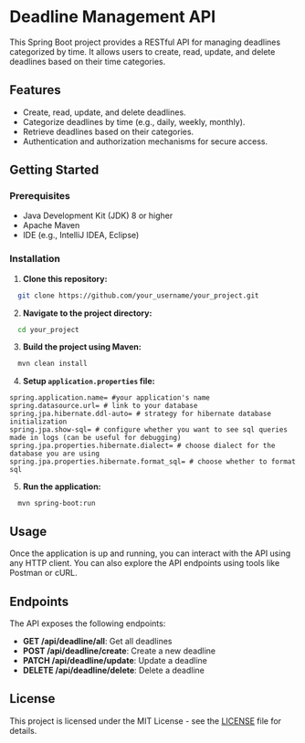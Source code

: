 # Deadline Management API

This Spring Boot project provides a RESTful API for managing deadlines categorized by time. It allows users to create, read, update, and delete deadlines based on their time categories.

## Features

- Create, read, update, and delete deadlines.
- Categorize deadlines by time (e.g., daily, weekly, monthly).
- Retrieve deadlines based on their categories.
- Authentication and authorization mechanisms for secure access.

## Getting Started

### Prerequisites

- Java Development Kit (JDK) 8 or higher
- Apache Maven
- IDE (e.g., IntelliJ IDEA, Eclipse)

### Installation

1. **Clone this repository:**
```bash
  git clone https://github.com/your_username/your_project.git
```
2. **Navigate to the project directory:**
```bash
  cd your_project
```
3. **Build the project using Maven:**
```bash
  mvn clean install
```
4. **Setup `application.properties` file:**
```init
spring.application.name= #your application's name
spring.datasource.url= # link to your database
spring.jpa.hibernate.ddl-auto= # strategy for hibernate database initialization
spring.jpa.show-sql= # configure whether you want to see sql queries made in logs (can be useful for debugging)
spring.jpa.properties.hibernate.dialect= # choose dialect for the database you are using
spring.jpa.properties.hibernate.format_sql= # choose whether to format sql
```

5. **Run the application:**
```
  mvn spring-boot:run
```
## Usage

Once the application is up and running, you can interact with the API using any HTTP client. You can also explore the API endpoints using tools like Postman or cURL.

## Endpoints

The API exposes the following endpoints:

- **GET /api/deadline/all**: Get all deadlines
- **POST /api/deadline/create**: Create a new deadline
- **PATCH /api/deadline/update**: Update a deadline
- **DELETE /api/deadline/delete**: Delete a deadline

## License

This project is licensed under the MIT License - see the [LICENSE](LICENSE) file for details.

